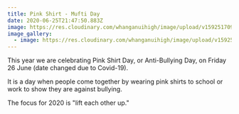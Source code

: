 ```yaml
---
title: Pink Shirt - Mufti Day
date: 2020-06-25T21:47:50.883Z
image: https://res.cloudinary.com/whanganuihigh/image/upload/v1592517093/Events/CroppedFocusedImage288180-PSD-MC-image-copy.jpg
image_gallery:
  - image: https://res.cloudinary.com/whanganuihigh/image/upload/v1592517619/Events/JoxL5c7IElEbEqAwbHCOzbPahEQ3Fq5ErO56ZBDVJzK6Mm1m7dgOPcIwqknRSk45fPqqNmEU9NPN5iQ0ammYfYV1FZwmw0IAy5dCnaAaSXzPUB8SChEcDDEnxn2yM6bR.jpg
---
```

This year we are celebrating Pink Shirt Day, or Anti-Bullying Day, on Friday 26 June (date changed due to Covid-19). 

It is a day when people come together by wearing pink shirts to school or work to show they are against bullying. 

The focus for 2020 is "lift each other up."